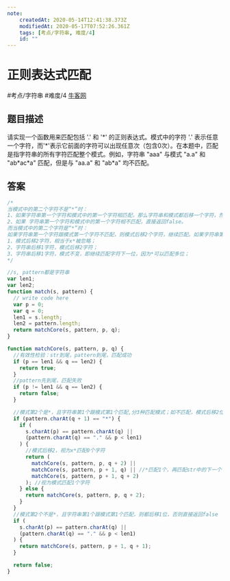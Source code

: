 ```yaml
---
note:
    createdAt: 2020-05-14T12:41:38.373Z
    modifiedAt: 2020-05-17T07:52:26.361Z
    tags: [考点/字符串, 难度/4]
    id: ""
---
```

# 正则表达式匹配
#考点/字符串 #难度/4  [牛客网](https://www.nowcoder.com/practice/45327ae22b7b413ea21df13ee7d6429c?tpId=13&tqId=11205&tPage=2&rp=2&ru=/ta/coding-interviews&qru=/ta/coding-interviews/question-ranking)
<!-- @crossnote.comment "id":"cd492793-1099-4e87-80ce-d4955705283f" -->  

## 题目描述
请实现一个函数用来匹配包括 '.' 和 '\*' 的正则表达式。模式中的字符 '.' 表示任意一个字符，而'\*'表示它前面的字符可以出现任意次（包含0次）。在本题中，匹配是指字符串的所有字符匹配整个模式。例如，字符串 "aaa" 与模式 "a.a" 和 "ab\*ac\*a" 匹配，但是与 "aa.a" 和 "ab\*a" 均不匹配。

## 答案

```javascript
/*
当模式中的第二个字符不是“*”时：
1、如果字符串第一个字符和模式中的第一个字符相匹配，那么字符串和模式都后移一个字符，然后匹配剩余的。
2、如果 字符串第一个字符和模式中的第一个字符相不匹配，直接返回false。
而当模式中的第二个字符是“*”时：
如果字符串第一个字符跟模式第一个字符不匹配，则模式后移2个字符，继续匹配。如果字符串第一个字符跟模式第一个字符匹配，可以有3种匹配方式：
1、模式后移2字符，相当于x*被忽略；
2、字符串后移1字符，模式后移2字符；
3、字符串后移1字符，模式不变，即继续匹配字符下一位，因为*可以匹配多位；
*/

//s, pattern都是字符串
var len1;
var len2;
function match(s, pattern) {
  // write code here
  var p = 0;
  var q = 0;
  len1 = s.length;
  len2 = pattern.length;
  return matchCore(s, pattern, p, q);
}

function matchCore(s, pattern, p, q) {
  //有效性检验：str到尾，pattern到尾，匹配成功
  if (p == len1 && q == len2) {
    return true;
  }
  //pattern先到尾，匹配失败
  if (p != len1 && q == len2) {
    return false;
  }

  //模式第2个是*，且字符串第1个跟模式第1个匹配,分3种匹配模式；如不匹配，模式后移2位
  if (pattern.charAt(q + 1) == "*") {
    if (
      s.charAt(p) == pattern.charAt(q) ||
      (pattern.charAt(q) == "." && p < len1)
    ) {
      //模式后移2，视为x*匹配0个字符
      return (
        matchCore(s, pattern, p, q + 2) ||
        matchCore(s, pattern, p + 1, q) || //*匹配1个，再匹配str中的下一个
        matchCore(s, pattern, p + 1, q + 2)
      ); //视为模式匹配1个字符
    } else {
      return matchCore(s, pattern, p, q + 2);
    }
  }
  //模式第2个不是*，且字符串第1个跟模式第1个匹配，则都后移1位，否则直接返回false
  if (
    s.charAt(p) == pattern.charAt(q) ||
    (pattern.charAt(q) == "." && p < len1)
  ) {
    return matchCore(s, pattern, p + 1, q + 1);
  }

  return false;
}
```
